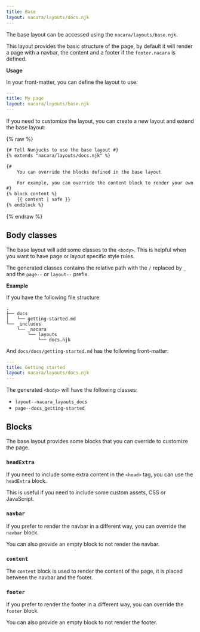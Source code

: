 ```yaml
---
title: Base
layout: nacara/layouts/docs.njk
---
```


The base layout can be accessed using the `nacara/layouts/base.njk`.

This layout provides the basic structure of the page, by default it will render a page with a navbar, the content and a footer if the `footer.nacara` is defined.

**Usage**

In your front-matter, you can define the layout to use:

```yaml
---
title: My page
layout: nacara/layouts/base.njk
---
```

If you need to customize the layout, you can create a new layout and extend the base layout:

{% raw %}
```html
{# Tell Nunjucks to use the base layout #}
{% extends "nacara/layouts/docs.njk" %}

{#
    You can override the blocks defined in the base layout

    For example, you can override the content block to render your own content
#}
{% block content %}
    {{ content | safe }}
{% endblock %}
```
{% endraw %}

## Body classes

The base layout will add some classes to the `<body>`. This is helpful when you want to have page or layout specific style rules.

The generated classes contains the relative path with the `/` replaced by `_` and the `page--` or `layout--` prefix.

**Example**

If you have the following file structure:

```text
.
├── docs
│   └── getting-started.md
└── _includes
    └── _nacara
        └── layouts
            └── docs.njk
```

And `docs/docs/getting-started.md` has the following front-matter:

```yaml
---
title: Getting started
layout: nacara/layouts/docs.njk
---
```

The generated `<body>` will have the following classes:

- `layout--nacara_layouts_docs`
- `page--docs_getting-started`

## Blocks

The base layout provides some blocks that you can override to customize the page.

### `headExtra`

If you need to include some extra content in the `<head>` tag, you can use the `headExtra` block.

This is useful if you need to include some custom assets, CSS or JavaScript.

### `navbar`

If you prefer to render the navbar in a different way, you can override the `navbar` block.

You can also provide an empty block to not render the navbar.

### `content`

The `content` block is used to render the content of the page, it is placed between the navbar and the footer.

### `footer`

If you prefer to render the footer in a different way, you can override the `footer` block.

You can also provide an empty block to not render the footer.
